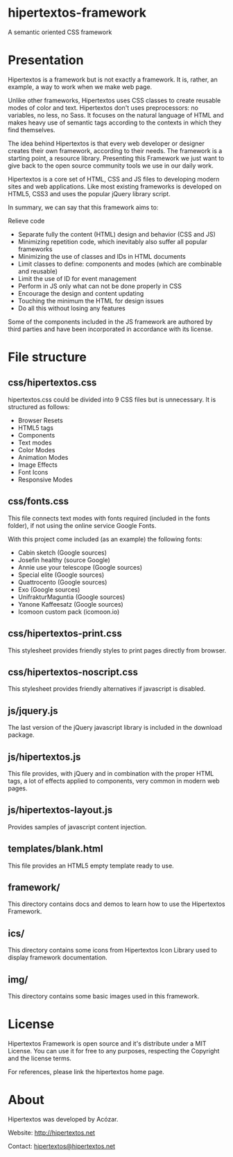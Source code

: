 hipertextos-framework
=====================

A semantic oriented CSS framework

Presentation
============

Hipertextos is a framework but is not exactly a framework. It is, rather, an example, a way to work when we make web page.

Unlike other frameworks, Hipertextos uses CSS classes to create reusable modes of color and text. Hipertextos don't uses preprocessors: no variables, no less, no Sass. It focuses on the natural language of HTML and makes heavy use of semantic tags according to the contexts in which they find themselves.

The idea behind Hipertextos is that every web developer or designer creates their own framework, according to their needs. The framework is a starting point, a resource library. Presenting this Framework we just want to give back to the open source community tools we use in our daily work.

Hipertextos is a core set of HTML, CSS and JS files to developing modern sites and web applications. Like most existing frameworks is developed on HTML5, CSS3 and uses the popular jQuery library script.

In summary, we can say that this framework aims to:

Relieve code
* Separate fully the content (HTML) design and behavior (CSS and JS)
* Minimizing repetition code, which inevitably also suffer all popular frameworks
* Minimizing the use of classes and IDs in HTML documents
* Limit classes to define: components and modes (which are combinable and reusable)
* Limit the use of ID for event management
* Perform in JS only what can not be done properly in CSS
* Encourage the design and content updating
* Touching the minimum the HTML for design issues
* Do all this without losing any features

Some of the components included in the JS framework are authored by third parties and have been incorporated in accordance with its license.

File structure
==============

css/hipertextos.css
---------------
hipertextos.css could be divided into 9 CSS files but is unnecessary. It is structured as follows:

* Browser Resets
* HTML5 tags
* Components
* Text modes
* Color Modes
* Animation Modes
* Image Effects
* Font Icons
* Responsive Modes

css/fonts.css
---------

This file connects text modes with fonts required (included in the fonts folder), if not using the online service Google Fonts.

With this project come included (as an example) the following fonts:

* Cabin sketch (Google sources)
* Josefin healthy (source Google)
* Annie use your telescope (Google sources)
* Special elite (Google sources)
* Quattrocento (Google sources)
* Exo (Google sources)
* UnifrakturMaguntia (Google sources)
* Yanone Kaffeesatz (Google sources)
* Icomoon custom pack (icomoon.io)

css/hipertextos-print.css
---------------------

This stylesheet provides friendly styles to print pages directly from browser.

css/hipertextos-noscript.css
------------------------

This stylesheet provides friendly alternatives if javascript is disabled.

js/jquery.js
---------

The last version of the jQuery javascript library is included in the download package.

js/hipertextos.js
--------------

This file provides, with jQuery and in combination with the proper HTML tags, a lot of effects applied to components, very common in modern web pages.

js/hipertextos-layout.js
---------------------

Provides samples of javascript content injection.

templates/blank.html
---------------------

This file provides an HTML5 empty template ready to use.

framework/
----------

This directory contains docs and demos to learn how to use the Hipertextos Framework.

ics/
----
This directory contains some icons from Hipertextos Icon Library used to display framework documentation.

img/
----
This directory contains some basic images used in this framework.


License
=======

Hipertextos Framework is open source and it's distribute under a MIT License. You can use it for free to any purposes, respecting the Copyright and the license terms.

For references, please link the hipertextos home page.


About
=====

Hipertextos was developed by Acózar.


Website: http://hipertextos.net

Contact: hipertextos@hipertextos.net
